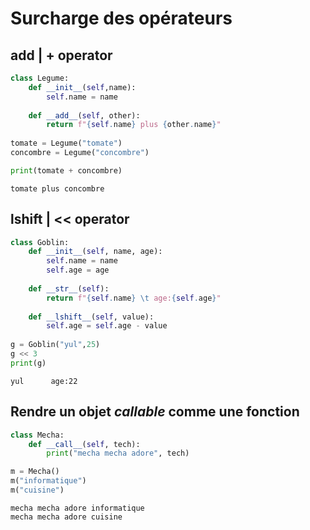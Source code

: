 
# Surcharge des opérateurs 

## add | + operator


```python
class Legume:
    def __init__(self,name):
        self.name = name
        
    def __add__(self, other):
        return f"{self.name} plus {other.name}"
        
tomate = Legume("tomate")
concombre = Legume("concombre")

print(tomate + concombre)
```

    tomate plus concombre
    

## lshift | << operator 


```python
class Goblin:
    def __init__(self, name, age):
        self.name = name
        self.age = age
        
    def __str__(self):
        return f"{self.name} \t age:{self.age}"
    
    def __lshift__(self, value):
        self.age = self.age - value
    
g = Goblin("yul",25)
g << 3
print(g)
```

    yul 	 age:22
    

## Rendre un objet _callable_ comme une fonction 


```python
class Mecha:
    def __call__(self, tech):
        print("mecha mecha adore", tech)

m = Mecha()
m("informatique")
m("cuisine")
```

    mecha mecha adore informatique
    mecha mecha adore cuisine
    
